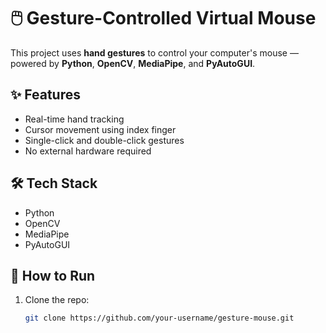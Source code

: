 # 🖱️ Gesture-Controlled Virtual Mouse

This project uses **hand gestures** to control your computer's mouse — powered by **Python**, **OpenCV**, **MediaPipe**, and **PyAutoGUI**.

## ✨ Features
- Real-time hand tracking
- Cursor movement using index finger
- Single-click and double-click gestures
- No external hardware required

## 🛠️ Tech Stack
- Python
- OpenCV
- MediaPipe
- PyAutoGUI

## 🚀 How to Run
1. Clone the repo:
   ```bash
   git clone https://github.com/your-username/gesture-mouse.git
